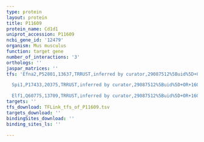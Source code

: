 ```yaml
---
type: protein
layout: protein
title: P11609
protein_name: Cd1d1
uniprot_accession: P11609
ncbi_gene_id: '12479'
organism: Mus musculus
function: target gene
number_of_interactions: '3'
orthologs: ''
jaspar_matrices: ''
tfs: 'Efna2,P52801,13637,TRRUST,inferred by curator,29087512%5Buid%5D+OR+16002702%5Buid%5D,Yes

  Spi1,P17433,20375,TRRUST,inferred by curator,29087512%5Buid%5D+OR+16002702%5Buid%5D,Yes

  Elf1,Q60775,13709,TRRUST,inferred by curator,29087512%5Buid%5D+OR+16002702%5Buid%5D,Yes'
targets: ''
tfs_download: TFLink_tfs_of_P11609.tsv
targets_download: ''
bindingSites_download: ''
binding_sites_ls: ''

---
```


